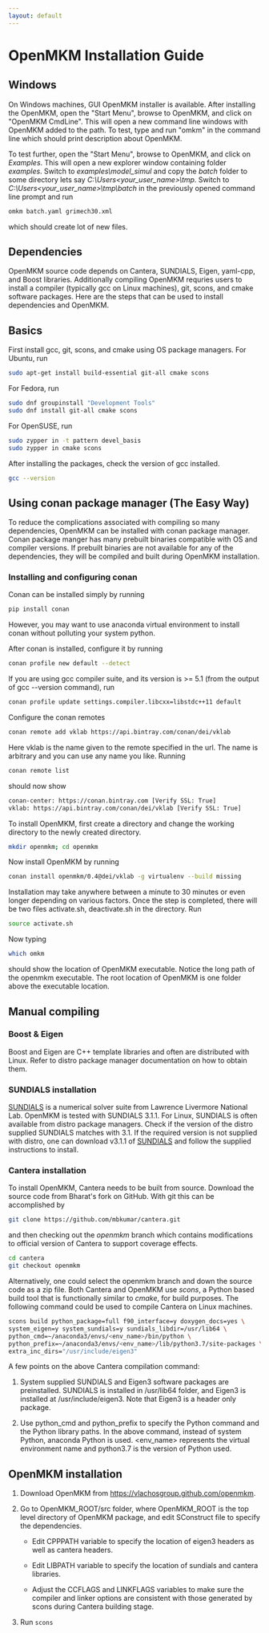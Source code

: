 ```yaml
---
layout: default
---
```


# OpenMKM Installation Guide

## Windows
On Windows machines, GUI OpenMKM installer is available. 
After installing the OpenMKM, open the "Start Menu", browse to OpenMKM, and click on "OpenMKM CmdLine". 
This will open a new command line windows with OpenMKM added to the path. To test, type and run "omkm" in the command line 
which should print description about OpenMKM. 

To test further, open the "Start Menu", browse to OpenMKM, and click on *Examples*. This will open a new explorer window containing folder *examples*.
Switch to *examples\model_simul* and copy the *batch* folder to some directory lets say *C:\Users\<your_user_name>\tmp*. Switch to 
*C:\Users\<your_user_name>\tmp\batch* in the previously opened command line prompt and run 
```bash
omkm batch.yaml grimech30.xml
```
which should create lot of new files.


## Dependencies
OpenMKM source code depends on Cantera, SUNDIALS, Eigen, yaml-cpp, and Boost libraries. Additionally compiling OpenMKM requries  users to install a compiler (typically gcc on Linux machines), git, scons, and cmake software packages.
 Here are the
steps that can be used to install dependencies and OpenMKM.

## Basics
First install gcc, git, scons, and cmake using OS package managers. For Ubuntu, run
```bash
sudo apt-get install build-essential git-all cmake scons
```

For Fedora, run
```bash
sudo dnf groupinstall "Development Tools"
sudo dnf install git-all cmake scons
```

For OpenSUSE, run
```bash
sudo zypper in -t pattern devel_basis
sudo zypper in cmake scons
```

After installing the packages, check the version of gcc installed.
```bash
gcc --version
```

## Using conan package manager (The Easy Way)
To reduce the complications associated with compiling so many dependencies, OpenMKM can be installed with conan package manager. Conan package manger has many prebuilt binaries compatible with OS and compiler versions. If prebuilt binaries are not available for any of the dependencies, they will be compiled and built during OpenMKM installation.

### Installing and configuring conan
Conan can be installed simply by running 
```bash 
pip install conan
```
However, you may want to use anaconda virtual environment to install conan without polluting your system python. 

After conan is installed, configure it by running 
```bash
conan profile new default --detect 
```
If you are using gcc compiler suite, and its version is >= 5.1 (from the output of gcc --version command), run
```bash
conan profile update settings.compiler.libcxx=libstdc++11 default
```

Configure the conan remotes
```bash
conan remote add vklab https://api.bintray.com/conan/dei/vklab 
```
Here vklab is the name given to the remote specified in the url. The name is arbitrary and you can use any name you like. Running 
```bash
conan remote list 
```
should now show
```bash
conan-center: https://conan.bintray.com [Verify SSL: True]
vklab: https://api.bintray.com/conan/dei/vklab [Verify SSL: True]
```

To install OpenMKM, first create a directory and change the working directory to the newly created directory.
```bash
mkdir openmkm; cd openmkm
```
Now install OpenMKM by running
```bash
conan install openmkm/0.4@dei/vklab -g virtualenv --build missing
```
Installation may take anywhere between a minute to 30 minutes or even longer depending on various factors. Once the step is completed, there will be two files activate.sh, deactivate.sh in the directory. Run
```bash
source activate.sh
```
Now typing 
```bash
which omkm
```
should show the location of OpenMKM executable. Notice the long path of the openmkm executable. The root location of OpenMKM is one folder above the executable location. 

## Manual compiling
### Boost & Eigen
Boost and Eigen are C++ template libraries and often are distributed with Linux.
Refer to distro package manager documentation on how to obtain them.

### SUNDIALS installation
[SUNDIALS][sundials_page] is a numerical solver suite from Lawrence Livermore
National Lab. OpenMKM is tested with SUNDIALS 3.1.1. For Linux, SUNDIALS is
often available from distro package managers. Check if the version of the distro 
supplied SUNDIALS matches with 3.1. If the required version is not
supplied with distro, one can download v3.1.1 of [SUNDIALS][sundials_download] and follow
the supplied instructions to install. 

### Cantera installation
To install OpenMKM, Cantera needs to be built from source. Download the source
code from Bharat's fork on GitHub. With git this can be accomplished by 
``` bash
git clone https://github.com/mbkumar/cantera.git
```
and then checking out  the *openmkm* branch which contains modifications 
to official version of Cantera to support coverage effects.
``` bash
cd cantera
git checkout openmkm
```
Alternatively, one could select the openmkm branch and down the source code as a zip file.
Both Cantera and OpenMKM use *scons*, a Python based build tool that is
functionally similar to *cmake*, for build purposes. The following command
could be used to compile Cantera on Linux machines.
``` bash
scons build python_package=full f90_interface=y doxygen_docs=yes \
system_eigen=y system_sundials=y sundials_libdir=/usr/lib64 \
python_cmd=~/anaconda3/envs/<env_name>/bin/python \
python_prefix=~/anaconda3/envs/<env_name>/lib/python3.7/site-packages \
extra_inc_dirs="/usr/include/eigen3"
```

A few points on the above Cantera compilation command:
1. System supplied SUNDIALS and Eigen3 software packages are preinstalled.
   SUNDIALS is installed in /usr/lib64 folder, and Eigen3 is installed at
   /usr/include/eigen3. Note that Eigen3 is a header only package. 

2. Use python_cmd and python_prefix to specify the Python command and the
   Python library paths. In the above command, instead of system Python,
   anaconda Python is used. \<env_name\> represents the virtual environment
   name and python3.7 is the version of Python used. 


## OpenMKM installation

1. Download OpenMKM from https://vlachosgroup.github.com/openmkm.

2. Go to OpenMKM_ROOT/src folder, where OpenMKM_ROOT is the top level directory
   of OpenMKM package, and edit SConstruct file to specify the dependencies.

    * Edit CPPPATH variable to specify the location of eigen3 headers as well
      as cantera headers.

    * Edit LIBPATH variable to specify the location of sundials and cantera
      libraries.

    * Adjust the CCFLAGS and LINKFLAGS variables to make sure the compiler and
      linker options are consistent with those generated by scons during
      Cantera building stage.

3. Run ```scons```  

[sundials_page]: https://computation.llnl.gov/projects/sundials/
[sundials_download]: https://computation.llnl.gov/projects/sundials/sundials-software
